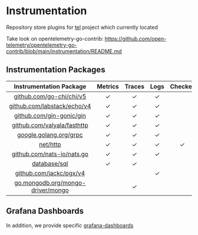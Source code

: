 # Instrumentation

Repository store plugins for [tel](http://github.com/tel-io/tel) project which currently located

Take look on
opentelemetry-go-contrib: https://github.com/open-telemetry/opentelemetry-go-contrib/blob/main/instrumentation/README.md

## Instrumentation Packages

|               Instrumentation Package                | Metrics | Traces | Logs | Checker |
|:----------------------------------------------------:|:-------:|:------:|:----:|:-------:|
|     [github.com/go-chi/chi/v5](./middleware/chi)     |    ✓    |   ✓    |  ✓   |         |
|   [github.com/labstack/echo/v4](./middleware/echo)   |    ✓    |   ✓    |  ✓   |         |
|     [github.com/gin-gonic/gin](./middleware/gin)     |    ✓    |   ✓    |  ✓   |         |
| [github.com/valyala/fasthttp](./middleware/fasthttp) |    ✓    |   ✓    |  ✓   |         |
|     [google.golang.org/grpc](./middleware/grpc)      |    ✓    |   ✓    |  ✓   |         |
|            [net/http](./middleware/http)             |    ✓    |   ✓    |  ✓   |    ✓    |
|   [github.com/nats-io/nats.go](./middleware/nats)    |    ✓    |   ✓    |  ✓   |         |
|          [database/sql](./plugins/otelsql)           |    ✓    |   ✓    |      |         |
|       [github.com/jackc/pgx/v4](./plugins/pgx)       |         |        |  ✓   |         |
| [go.mongodb.org/mongo-driver/mongo](./plugins/mingo) |         |   ✓    |      |         |


## Grafana Dashboards

In addition, we provide specific [grafana-dashboards](./grafana-dashboards)